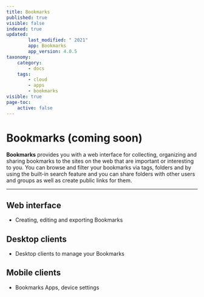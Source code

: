 ```yaml
---
title: Bookmarks
published: true
visible: false
indexed: true
updated:
        last_modified: " 2021"
        app: Bookmarks
        app_version: 4.0.5
taxonomy:
    category:
        - docs
    tags:
        - cloud
        - apps
        - bookmarks
visible: true
page-toc:
    active: false
---
```


# Bookmarks (coming soon)
**Bookmarks** provides you with a web interface for collecting, organizing and sharing bookmarks to the sites on the web that are important or interesting to you. You can browse and filter your bookmarks via tags, folders and by using the built-in search feature and you can share folders with other users and groups as well as create public links for them.

---

## Web interface
- Creating, editing and exporting Bookmarks

## Desktop clients
- Desktop clients to manage your Bookmarks

## Mobile clients
- Bookmarks Apps, device settings
